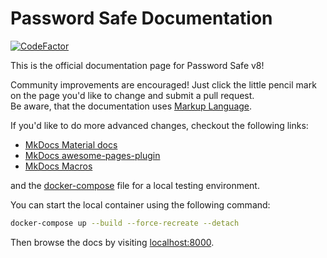 # Password Safe Documentation

[![CodeFactor](https://www.codefactor.io/repository/github/boxedbrain/pws-docs/badge)](https://www.codefactor.io/repository/github/boxedbrain/pws-docs)

This is the official documentation page for Password Safe v8!  
  
Community improvements are encouraged! Just click the little pencil mark on the
page you'd like to change and submit a pull request.  
Be aware, that the documentation uses [Markup Language](https://www.markdownguide.org/getting-started/).

If you'd like to do more advanced changes, checkout the following links:

- [MkDocs Material docs](https://squidfunk.github.io/mkdocs-material/getting-started/)
- [MkDocs awesome-pages-plugin](https://github.com/lukasgeiter/mkdocs-awesome-pages-plugin)
- [MkDocs Macros](https://mkdocs-macros-plugin.readthedocs.io/)

and the [docker-compose](docker-compose.yml) file for a local testing environment.

You can start the local container using the following command:

``` bash
docker-compose up --build --force-recreate --detach
```

Then browse the docs by visiting [localhost:8000](http://localhost:8000).
